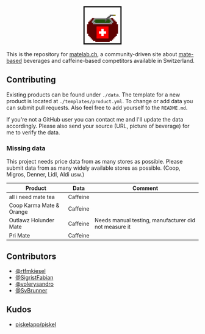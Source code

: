 <div align="center" width="100%">
	<img height="100" src="static/logo.png">
</div>

This is the repository for [matelab.ch](https://matelab.ch), a community-driven site about [mate-based](https://en.wikipedia.org/wiki/Mate_(drink)) beverages and caffeine-based competitors available in Switzerland.

## Contributing
Existing products can be found under `./data`. The template for a new product is located at `./templates/product.yml`. To change or add data you can submit pull requests. Also feel free to add yourself to the `README.md`. 

If you're not a GitHub user you can contact me and I'll update the data accordingly. Please also send your source (URL, picture of beverage) for me to verify the data.

### Missing data
This project needs price data from as many stores as possible. Please submit data from as many widely available stores as possible. (Coop, Migros, Denner, Lidl, Aldi usw.)

| Product                  | Data             | Comment                                                |
|--------------------------|------------------|--------------------------------------------------------|
| all i need mate tea      | Caffeine         |                                                        |
| Coop Karma Mate & Orange | Caffeine         |                                                        |
| Outlawz Holunder Mate    | Caffeine         | Needs manual testing, manufacturer  did not measure it |
| Pri Mate                 | Caffeine         |                                                        |

## Contributors
+ [@rtfmkiesel](https://twitter.com/rtfmkiesel)
+ [@SigristFabian](https://twitter.com/SigristFabian)
+ [@volerysandro](https://twitter.com/volerysandro)
+ [@SvBrunner](https://github.com/SvBrunner)

## Kudos
+ [piskelapp/piskel](https://github.com/piskelapp/piskel/)